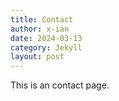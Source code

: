 ```yaml
---
title: Contact
author: x-ian
date: 2024-03-13
category: Jekyll
layout: post
---
```


This is an contact page.
